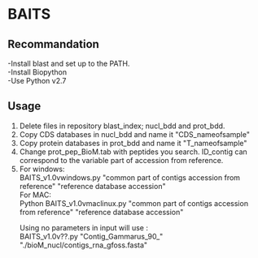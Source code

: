 # BAITS

## Recommandation ##
-Install blast and set up to the PATH.<br>
-Install Biopython<br>
-Use Python v2.7<br>


## Usage ##
<ol>
<li>Delete files in repository blast_index; nucl_bdd and prot_bdd.</li>
<li>Copy CDS databases in nucl_bdd and name it "CDS_nameofsample"</li>
<li>Copy protein databases in prot_bdd and name it "T_nameofsample"</li>
<li> Change prot_pep_BioM.tab with peptides you search. ID_contig can correspond to the variable part of accession from reference. <br>
<li>For windows: <br>
BAITS_v1.0vwindows.py "common part of contigs accession from reference" "reference database accession"<br>
For MAC:<br>
Python BAITS_v1.0vmaclinux.py "common part of contigs accession from reference" "reference database accession"<br>

Using no parameters in input will use :<br>
BAITS_v1.0v??.py "Contig_Gammarus_90_" "./bioM_nucl/contigs_rna_gfoss.fasta"<br>
   
  
  </li>
</ol>
